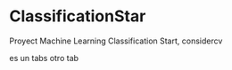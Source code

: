# ClassificationStar
Proyect Machine Learning Classification Start, considercv

es  un tabs
otro tab
